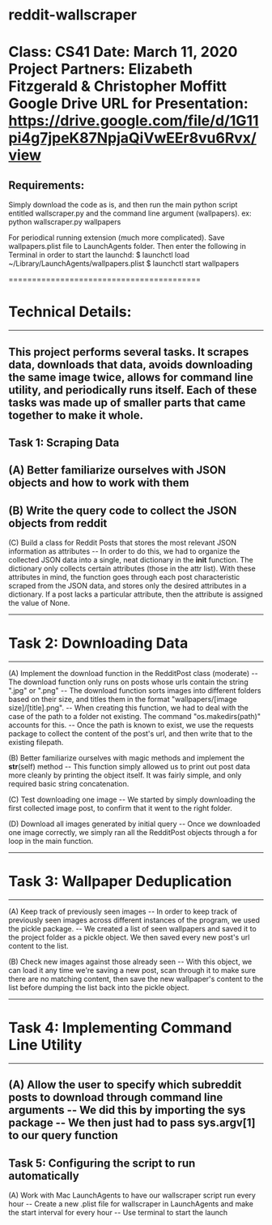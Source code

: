 # reddit-wallscraper

Class: CS41
Date: March 11, 2020
Project Partners: Elizabeth Fitzgerald & Christopher Moffitt
Google Drive URL for Presentation: https://drive.google.com/file/d/1G11pi4g7jpeK87NpjaQiVwEEr8vu6Rvx/view
=========================================
Requirements:
-------------------------
Simply download the code as is, and then run the main python script entitled wallscraper.py and the command line argument (wallpapers).
ex:
python wallscraper.py wallpapers

For periodical running extension (much more complicated).
Save wallpapers.plist file to LaunchAgents folder.
Then enter the following in Terminal in order to start the launchd:
$ launchctl load ~/Library/LaunchAgents/wallpapers.plist
$ launchctl start wallpapers

=========================================
# Technical Details:
-------------------------
This project performs several tasks. It scrapes data, downloads that data, avoids downloading the same image twice, allows for command line utility, and periodically runs itself. Each of these tasks was made up of smaller parts that came together to make it whole.
-------------------------
Task 1: Scraping Data
-------------------------
(A) Better familiarize ourselves with JSON objects and how to work with them
 --

(B) Write the query code to collect the JSON objects from reddit
 --

(C) Build a class for Reddit Posts that stores the most relevant JSON information as attributes
 -- In order to do this, we had to organize the collected JSON data into a single, neat dictionary in the __init__ function. The dictionary only collects certain attributes (those in the attr list). With these attributes in mind, the function goes through each post characteristic scraped from the JSON data, and stores only the desired attributes in a dictionary. If a post lacks a particular attribute, then the attribute is assigned the value of None.

-------------------------
# Task 2: Downloading Data
-------------------------
(A) Implement the download function in the RedditPost class (moderate)
 -- The download function only runs on posts whose urls contain the string ".jpg" or ".png"
 -- The download function sorts images into different folders based on their size, and titles them in the format "wallpapers/[image size]/[title].png".
 -- When creating this function, we had to deal with the case of the path to a folder not existing. The command "os.makedirs(path)" accounts for this.
 -- Once the path is known to exist, we use the requests package to collect the content of the post's url, and then write that to the existing filepath.

(B) Better familiarize ourselves with magic methods and implement the __str__(self) method
 --  This function simply allowed us to print out post data more cleanly by printing the object itself. It was fairly simple, and only required basic string concatenation.

(C) Test downloading one image
 -- We started by simply downloading the first collected image post, to confirm that it went to the right folder.

(D) Download all images generated by initial query
 -- Once we downloaded one image correctly, we simply ran all the RedditPost objects through a for loop in the main function.

-------------------------
# Task 3: Wallpaper Deduplication
-------------------------
(A) Keep track of previously seen images
 -- In order to keep track of previously seen images across different instances of the program, we used the pickle package.
 -- We created a list of seen wallpapers and saved it to the project folder as a pickle object. We then saved every new post's url content to the list.

(B) Check new images against those already seen
 -- With this object, we can load it any time we're saving a new post, scan through it to make sure there are no matching content, then save the new wallpaper's content to the list before dumping the list back into the pickle object.

-------------------------
# Task 4: Implementing Command Line Utility
-------------------------
(A) Allow the user to specify which subreddit posts to download through command line arguments
 -- We did this by importing the sys package
 -- We then just had to pass sys.argv[1] to our query function
-------------------------
Task 5: Configuring the script to run automatically
-------------------------
(A) Work with Mac LaunchAgents to have our wallscraper script run every hour
 -- Create a new .plist file for wallscraper in LaunchAgents and make the start interval for every hour
 -- Use terminal to start the launch
